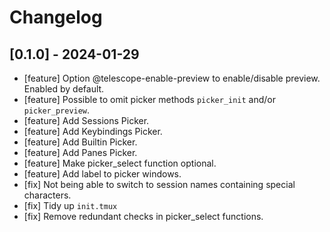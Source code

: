 # Changelog

## [0.1.0] - 2024-01-29

* [feature] Option @telescope-enable-preview to enable/disable preview. Enabled by default.
* [feature] Possible to omit picker methods `picker_init` and/or `picker_preview`.
* [feature] Add Sessions Picker.
* [feature] Add Keybindings Picker.
* [feature] Add Builtin Picker.
* [feature] Add Panes Picker.
* [feature] Make picker_select function optional.
* [feature] Add label to picker windows.
* [fix] Not being able to switch to session names containing special characters.
* [fix] Tidy up `init.tmux`
* [fix] Remove redundant checks in picker_select functions.


